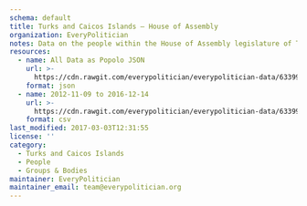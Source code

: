 ```yaml
---
schema: default
title: Turks and Caicos Islands — House of Assembly
organization: EveryPolitician
notes: Data on the people within the House of Assembly legislature of Turks and Caicos Islands.
resources:
  - name: All Data as Popolo JSON
    url: >-
      https://cdn.rawgit.com/everypolitician/everypolitician-data/63399c5fa1a2077fae1d71365da2c448d9abf7ca/data/Turks_and_Caicos_Islands/Assembly/ep-popolo-v1.0.json
    format: json
  - name: 2012-11-09 to 2016-12-14
    url: >-
      https://cdn.rawgit.com/everypolitician/everypolitician-data/63399c5fa1a2077fae1d71365da2c448d9abf7ca/data/Turks_and_Caicos_Islands/Assembly/term-2012.csv
    format: csv
last_modified: 2017-03-03T12:31:55
license: ''
category:
  - Turks and Caicos Islands
  - People
  - Groups & Bodies
maintainer: EveryPolitician
maintainer_email: team@everypolitician.org
---
```

